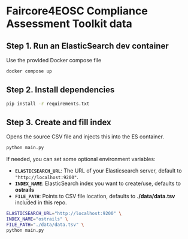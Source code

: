 # Faircore4EOSC Compliance Assessment Toolkit data

## Step 1. Run an ElasticSearch dev container
Use the provided Docker compose file 
```sh
docker compose up
```
## Step 2. Install dependencies
```sh
pip install -r requirements.txt
```
## Step 3. Create and fill index
Opens the source CSV file and injects this into the ES container.
```sh
python main.py
```

If needed, you can set some optional environment variables:

- **`ELASTICSEARCH_URL`**: The URL of your Elasticsearch server, default to `"http://localhost:9200"`.
- **`INDEX_NAME`**: ElasticSearch index you want to create/use, defaults to **ostrails**
- **`FILE_PATH`**: Points to CSV file location, defaults to **./data/data.tsv** included in this repo.
  
```sh
ELASTICSEARCH_URL="http://localhost:9200" \
INDEX_NAME="ostrails" \
FILE_PATH="./data/data.tsv" \
python main.py
```